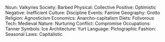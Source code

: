 Noun: Valkyries
Society: Barbed
Physical: Collective
Positive: Optimistic
Negative: Inefficient
Culture: Discipline
Events: Famine
Geography: Grotto
Religion: Agnosticism
Economics: Anarcho-capitalism
Diets: Folivorous
Tech: Medieval
Nature: Nurturing
Conflict: Compromise
Occupations: Tanner
Symbols: Ice
Architecture: Yurt
Language: Pictographic
Fashion: Seasonal
Laws: Capitalistic